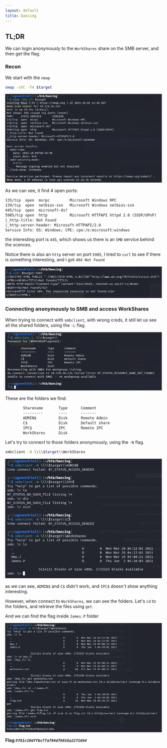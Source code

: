 ```yaml
---
layout: default
title: Dancing
---
```


## TL;DR

We can login anonymously to the `WorkShares` share on the SMB server, and then get the flag.

### Recon

We start with the `nmap`
```bash
nmap -sVC -T4 $target
```

![nmap](image.png)

As we can see, it find 4 open ports:
```
135/tcp  open  msrpc         Microsoft Windows RPC
139/tcp  open  netbios-ssn   Microsoft Windows netbios-ssn
445/tcp  open  microsoft-ds?
5985/tcp open  http          Microsoft HTTPAPI httpd 2.0 (SSDP/UPnP)
|_http-title: Not Found
|_http-server-header: Microsoft-HTTPAPI/2.0
Service Info: OS: Windows; CPE: cpe:/o:microsoft:windows
```

the interesting port is `445`, which shows us there is an `SMB` service behind the scences.

Notice there is also an `http` server on port `5985`, I tried to `curl` to see if there is something interesting, and i got `404 Not Found`

![curl 404](image-1.png)

### Connecting anonymously to SMB and access WorkShares

When trying to connect with `smbclient`, with wrong creds, it still let us see all the shared folders, using the `-L` flag.

![see shared](image-2.png)

These are the folders we find:
```
        Sharename       Type      Comment
        ---------       ----      -------
        ADMIN$          Disk      Remote Admin
        C$              Disk      Default share
        IPC$            IPC       Remote IPC
        WorkShares      Disk     
```

Let's try to connect to those folders anonymously, using the `-N` flag.

```bash
smbclient -N \\\\$target\\WorkShares
```

![connect anonymously](image-3.png)

as we can see, `ADMIN$` and `C$` didn't work, and `IPC$` doesn't show anything interesting.

However, when connect to `WorkShares`, we can see the folders. 
Let's `cd` to the folders, and retrieve the files using `get`.

And we can find the flag inside `James.P` folder

![get the flag](image-4.png)

**Flag:*****`5f61c10dffbc77a704d76016a22f1664`***
